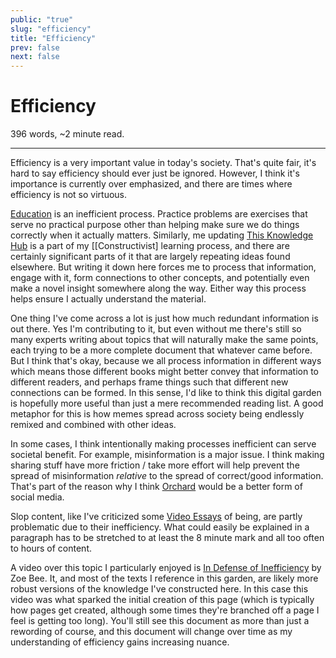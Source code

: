 ```yaml
---
public: "true"
slug: "efficiency"
title: "Efficiency"
prev: false
next: false
---
```

<script setup>
import { data } from '../../git.data.ts';
import { useData } from 'vitepress';
const pageData = useData();
</script>
<h1 class="p-name">Efficiency</h1>
<p>396 words, ~2 minute read. <span v-html="data[`site/${pageData.page.value.relativePath}`]" /></p>
<hr/>

Efficiency is a very important value in today's society. That's quite fair, it's hard to say efficiency should ever just be ignored. However, I think it's importance is currently over emphasized, and there are times where efficiency is not so virtuous.

[Education](/garden/education/index.md) is an inefficient process. Practice problems are exercises that serve no practical purpose other than helping make sure we do things correctly when it actually matters. Similarly, me updating [This Knowledge Hub](/garden/this-knowledge-hub/index.md) is a part of my [[Constructivist] learning process, and there are certainly significant parts of it that are largely repeating ideas found elsewhere. But writing it down here forces me to process that information, engage with it, form connections to other concepts, and potentially even make a novel insight somewhere along the way. Either way this process helps ensure I actually understand the material.

One thing I've come across a lot is just how much redundant information is out there. Yes I'm contributing to it, but even without me there's still so many experts writing about topics that will naturally make the same points, each trying to be a more complete document that whatever came before. But I think that's okay, because we all process information in different ways which means those different books might better convey that information to different readers, and perhaps frame things such that different new connections can be formed. In this sense, I'd like to think this digital garden is hopefully more useful than just a mere recommended reading list. A good metaphor for this is how memes spread across society being endlessly remixed and combined with other ideas.

In some cases, I think intentionally making processes inefficient can serve societal benefit. For example, misinformation is a major issue. I think making sharing stuff have more friction / take more effort will help prevent the spread of misinformation _relative_ to the spread of correct/good information. That's part of the reason why I think [Orchard](/garden/orchard/index.md) would be a better form of social media.

Slop content, like I've criticized some [Video Essays](/garden/video-essays/index.md) of being, are partly problematic due to their inefficiency. What could easily be explained in a paragraph has to be stretched to at least the 8 minute mark and all too often to hours of content.

A video over this topic I particularly enjoyed is [In Defense of Inefficiency](https://youtu.be/7-_rK0KkB6k) by Zoe Bee. It, and most of the texts I reference in this garden, are likely more robust versions of the knowledge I've constructed here. In this case this video was what sparked the initial creation of this page (which is typically how pages get created, although some times they're branched off a page I feel is getting too long). You'll still see this document as more than just a rewording of course, and this document will change over time as my understanding of efficiency gains increasing nuance.